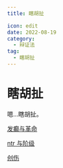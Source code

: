 ```yaml
---
title: 瞎胡扯

icon: edit
date: 2022-08-19
category:
  - 辩证法
tag:
  - 瞎胡扯
---
```


# 瞎胡扯

嗯...瞎胡扯。

[发癫与革命](madness_and_revolution.md)

[ntr 与阶级](ntr_and_class.md)

[创伤](hurt.md)
